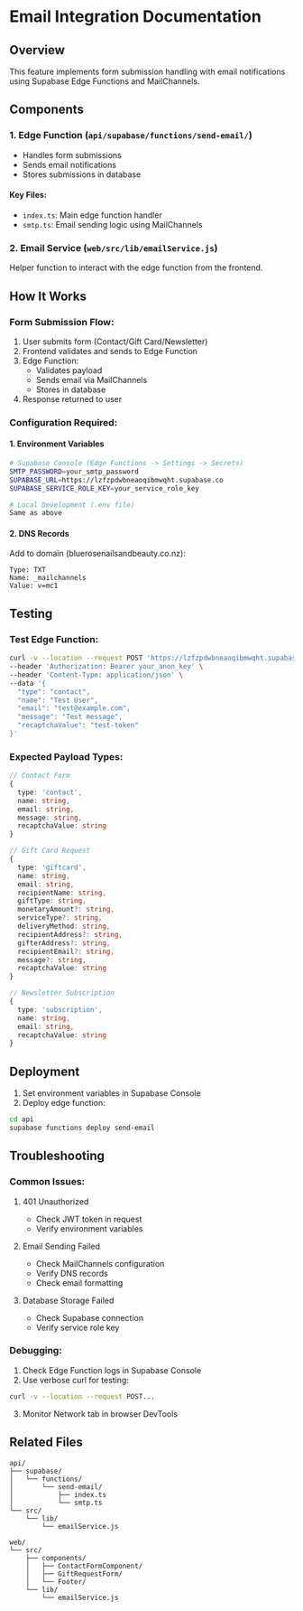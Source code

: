 # Email Integration Documentation

## Overview
This feature implements form submission handling with email notifications using Supabase Edge Functions and MailChannels.

## Components

### 1. Edge Function (`api/supabase/functions/send-email/`)
- Handles form submissions
- Sends email notifications
- Stores submissions in database

#### Key Files:
- `index.ts`: Main edge function handler
- `smtp.ts`: Email sending logic using MailChannels

### 2. Email Service (`web/src/lib/emailService.js`)
Helper function to interact with the edge function from the frontend.

## How It Works

### Form Submission Flow:
1. User submits form (Contact/Gift Card/Newsletter)
2. Frontend validates and sends to Edge Function
3. Edge Function:
   - Validates payload
   - Sends email via MailChannels
   - Stores in database
4. Response returned to user

### Configuration Required:

#### 1. Environment Variables
```bash
# Supabase Console (Edge Functions -> Settings -> Secrets)
SMTP_PASSWORD=your_smtp_password
SUPABASE_URL=https://lzfzpdwbneaoqibmwqht.supabase.co
SUPABASE_SERVICE_ROLE_KEY=your_service_role_key

# Local Development (.env file)
Same as above
```

#### 2. DNS Records
Add to domain (bluerosenailsandbeauty.co.nz):
```
Type: TXT
Name: _mailchannels
Value: v=mc1
```

## Testing

### Test Edge Function:
```bash
curl -v --location --request POST 'https://lzfzpdwbneaoqibmwqht.supabase.co/functions/v1/send-email' \
--header 'Authorization: Bearer your_anon_key' \
--header 'Content-Type: application/json' \
--data '{
  "type": "contact",
  "name": "Test User",
  "email": "test@example.com",
  "message": "Test message",
  "recaptchaValue": "test-token"
}'
```

### Expected Payload Types:

```typescript
// Contact Form
{
  type: 'contact',
  name: string,
  email: string,
  message: string,
  recaptchaValue: string
}

// Gift Card Request
{
  type: 'giftcard',
  name: string,
  email: string,
  recipientName: string,
  giftType: string,
  monetaryAmount?: string,
  serviceType?: string,
  deliveryMethod: string,
  recipientAddress?: string,
  gifterAddress?: string,
  recipientEmail?: string,
  message?: string,
  recaptchaValue: string
}

// Newsletter Subscription
{
  type: 'subscription',
  name: string,
  email: string,
  recaptchaValue: string
}
```

## Deployment

1. Set environment variables in Supabase Console
2. Deploy edge function:
```bash
cd api
supabase functions deploy send-email
```

## Troubleshooting

### Common Issues:

1. 401 Unauthorized
   - Check JWT token in request
   - Verify environment variables

2. Email Sending Failed
   - Check MailChannels configuration
   - Verify DNS records
   - Check email formatting

3. Database Storage Failed
   - Check Supabase connection
   - Verify service role key

### Debugging:

1. Check Edge Function logs in Supabase Console
2. Use verbose curl for testing:
```bash
curl -v --location --request POST...
```

3. Monitor Network tab in browser DevTools

## Related Files

```
api/
├── supabase/
│   └── functions/
│       └── send-email/
│           ├── index.ts
│           └── smtp.ts
└── src/
    └── lib/
        └── emailService.js

web/
└── src/
    ├── components/
    │   ├── ContactFormComponent/
    │   ├── GiftRequestForm/
    │   └── Footer/
    └── lib/
        └── emailService.js
```


